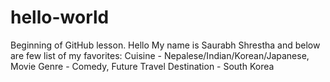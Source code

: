 # hello-world
Beginning of GitHub lesson.
Hello
My name is Saurabh Shrestha and below are few list of my favorites:
Cuisine - Nepalese/Indian/Korean/Japanese,
Movie Genre - Comedy,
Future Travel Destination - South Korea

